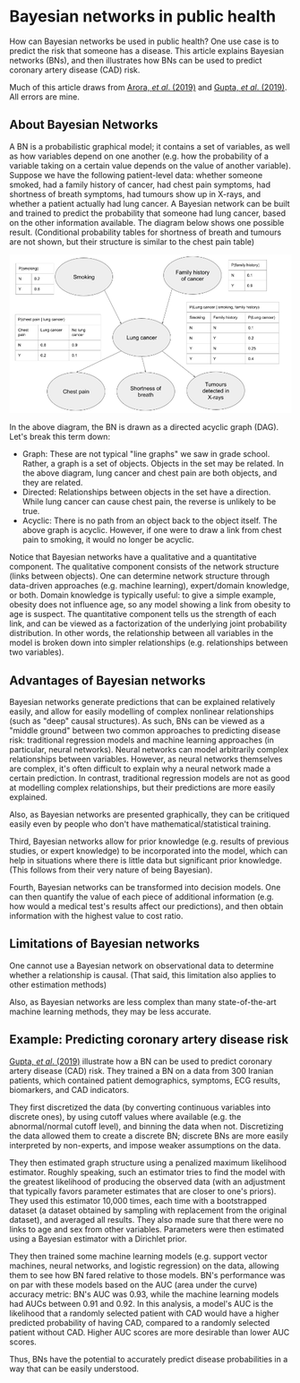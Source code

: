 # Bayesian networks in public health

How can Bayesian networks be used in public health? One use case is to predict the risk that someone has a disease. This article explains Bayesian networks (BNs), and then illustrates how BNs can be used to predict coronary artery disease (CAD) risk.

Much of this article draws from [Arora, _et al_. (2019)](https://www.sciencedirect.com/science/article/pii/S1098301519300579) and [Gupta, _et al_. (2019)](https://pubmed.ncbi.nlm.nih.gov/31619130/). All errors are mine.

## About Bayesian Networks

A BN is a probabilistic graphical model; it contains a set of variables, as well as how variables depend on one another (e.g. how the probability of a variable taking on a certain value depends on the value of another variable). Suppose we have the following patient-level data: whether someone smoked, had a family history of cancer, had chest pain symptoms, had shortness of breath symptoms, had tumours show up in X-rays, and whether a patient actually had lung cancer. A Bayesian network can be built and trained to predict the probability that someone had lung cancer, based on the other information available. The diagram below shows one possible result. (Conditional probability tables for shortness of breath and tumours are not shown, but their structure is similar to the chest pain table)

![Example of a Bayesian Network](example_network.png)

In the above diagram, the BN is drawn as a directed acyclic graph (DAG). Let's break this term down:

* Graph: These are not typical "line graphs" we saw in grade school. Rather, a graph is a set of objects. Objects in the set may be related. In the above diagram, lung cancer and chest pain are both objects, and they are related.   
* Directed: Relationships between objects in the set have a direction. While lung cancer can cause chest pain, the reverse is unlikely to be true.
* Acyclic: There is no path from an object back to the object itself. The above graph is acyclic. However, if one were to draw a link from chest pain to smoking, it would no longer be acyclic.  


Notice that Bayesian networks have a qualitative and a quantitative component. The qualitative component consists of the network structure (links between objects). One can determine network structure through data-driven approaches (e.g. machine learning), expert/domain knowledge, or both. Domain knowledge is typically useful: to give a simple example, obesity does not influence age, so any model showing a link from obesity to age is suspect. The quantitative component tells us the strength of each link, and can be viewed as a factorization of the underlying joint probability distribution. In other words, the relationship between all variables in the model is broken down into simpler relationships (e.g. relationships between two variables).


## Advantages of Bayesian networks

Bayesian networks generate predictions that can be explained relatively easily, and allow for easily modelling of complex nonlinear relationships (such as "deep" causal structures). As such, BNs can be viewed as a "middle ground" between two common approaches to predicting disease risk: traditional regression models and machine learning approaches (in particular, neural networks). Neural networks can model arbitrarily complex relationships between variables. However, as neural networks themselves are complex, it's often difficult to explain why a neural network made a certain prediction. In contrast, traditional regression models are not as good at modelling complex relationships, but their predictions are more easily explained.

Also, as Bayesian networks are presented graphically, they can be critiqued easily even by people who don't have mathematical/statistical training.

Third, Bayesian networks allow for prior knowledge (e.g. results of previous studies, or expert knowledge) to be incorporated into the model, which can help in situations where there is little data but significant prior knowledge. (This follows from their very nature of being Bayesian).

Fourth, Bayesian networks can be transformed into decision models. One can then quantify the value of each piece of additional information (e.g. how would a medical test's results affect our predictions), and then obtain information with the highest value to cost ratio.

## Limitations of Bayesian networks

One cannot use a Bayesian network on observational data to determine whether a relationship is causal. (That said, this limitation also applies to other estimation methods)

Also, as Bayesian networks are less complex than many state-of-the-art machine learning methods, they may be less accurate.

## Example: Predicting coronary artery disease risk

[Gupta, _et al_. (2019)](https://pubmed.ncbi.nlm.nih.gov/31619130/) illustrate how a BN can be used to predict coronary artery disease (CAD) risk. They trained a BN on a data from 300 Iranian patients, which contained patient demographics, symptoms, ECG results, biomarkers, and CAD indicators.

They first discretized the data (by converting continuous variables into discrete ones), by using cutoff values where available (e.g. the abnormal/normal cutoff level), and binning the data when not. Discretizing the data allowed them to create a discrete BN; discrete BNs are more easily interpreted by non-experts, and impose weaker assumptions on the data.

They then estimated graph structure using a penalized maximum likelihood estimator. Roughly speaking, such an estimator tries to find the model with the greatest likelihood of producing the observed data (with an adjustment that typically favors parameter estimates that are closer to one's priors). They used this estimator 10,000 times, each time with a bootstrapped dataset (a dataset obtained by sampling with replacement from the original dataset), and averaged all results. They also made sure that there were no links to age and sex from other variables. Parameters were then estimated using a Bayesian estimator with a Dirichlet prior.

They then trained some machine learning models (e.g. support vector machines, neural networks, and logistic regression) on the data, allowing them to see how BN fared relative to those models. BN's performance was on par with these models based on the AUC (area under the curve) accuracy metric: BN's AUC was 0.93, while the machine learning models had AUCs between 0.91 and 0.92. In this analysis, a model's AUC is the likelihood that a randomly selected patient with CAD would have a higher predicted probability of having CAD, compared to a randomly selected patient without CAD. Higher AUC scores are more desirable than lower AUC scores.

Thus, BNs have the potential to accurately predict disease probabilities in a way that can be easily understood.

<!--Scores were based on ten-fold cross-validation: the dataset was divided into ten subsets, and each time the model was trained on nine of the ten subsets, while accuracy was determined using the remaining subset ("test set"). The process was then repeated to allow each subset to be the test set.  -->
